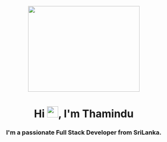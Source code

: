 <!-- ### Hi, I'm Thamindu 👋


**thami88/thami88** is a ✨ _special_ ✨ repository because its `README.md` (this file) appears on your GitHub profile.


Here are some ideas to get you started:

- 🔭 I’m currently working on ...
- 🌱 I’m currently learning ...
- 👯 I’m looking to collaborate on ...
- 🤔 I’m looking for help with ...
- 💬 Ask me about ...
- 📫 How to reach me: ...

-->

<a href="#"><center><img  width="300px" height="230px" src="https://cdn.dribbble.com/users/333243/screenshots/5343222/hiring-manager-for-codility_4x.png" /></center></a></a>

<h1 align="center">Hi <img src="https://raw.githubusercontent.com/MartinHeinz/MartinHeinz/master/wave.gif" width="30px">, I'm Thamindu</h1>
<h3 align="center">I'm a passionate Full Stack Developer from SriLanka.</h3>
